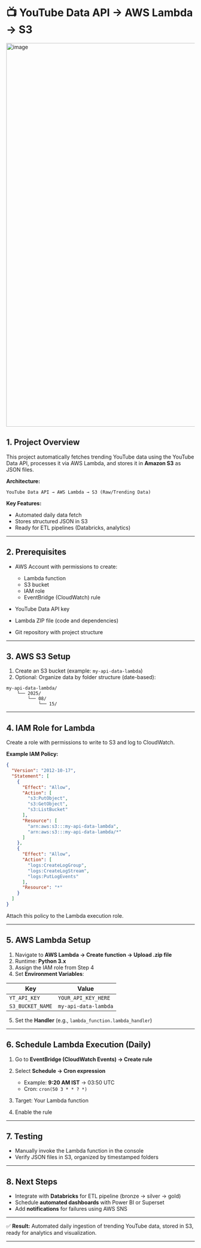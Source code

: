 
# 📺 YouTube Data API → AWS Lambda → S3

<img width="1536" height="1024" alt="image" src="https://github.com/user-attachments/assets/48962274-be89-4b47-9c8b-36788020535a" />


## 1. Project Overview

This project automatically fetches trending YouTube data using the YouTube Data API, processes it via AWS Lambda, and stores it in **Amazon S3** as JSON files.

**Architecture:**

```
YouTube Data API → AWS Lambda → S3 (Raw/Trending Data)
```

**Key Features:**

* Automated daily data fetch
* Stores structured JSON in S3
* Ready for ETL pipelines (Databricks, analytics)

---

## 2. Prerequisites

* AWS Account with permissions to create:

  * Lambda function
  * S3 bucket
  * IAM role
  * EventBridge (CloudWatch) rule
* YouTube Data API key
* Lambda ZIP file (code and dependencies)
* Git repository with project structure

---

## 3. AWS S3 Setup

1. Create an S3 bucket (example: `my-api-data-lambda`)
2. Optional: Organize data by folder structure (date-based):

```
my-api-data-lambda/
    └── 2025/
        └── 08/
            └── 15/
```

---

## 4. IAM Role for Lambda

Create a role with permissions to write to S3 and log to CloudWatch.

**Example IAM Policy:**

```json
{
  "Version": "2012-10-17",
  "Statement": [
    {
      "Effect": "Allow",
      "Action": [
        "s3:PutObject",
        "s3:GetObject",
        "s3:ListBucket"
      ],
      "Resource": [
        "arn:aws:s3:::my-api-data-lambda",
        "arn:aws:s3:::my-api-data-lambda/*"
      ]
    },
    {
      "Effect": "Allow",
      "Action": [
        "logs:CreateLogGroup",
        "logs:CreateLogStream",
        "logs:PutLogEvents"
      ],
      "Resource": "*"
    }
  ]
}
```

Attach this policy to the Lambda execution role.

---

## 5. AWS Lambda Setup

1. Navigate to **AWS Lambda → Create function → Upload .zip file**
2. Runtime: **Python 3.x**
3. Assign the IAM role from Step 4
4. Set **Environment Variables**:

| Key              | Value                |
| ---------------- | -------------------- |
| `YT_API_KEY`     | `YOUR_API_KEY_HERE`  |
| `S3_BUCKET_NAME` | `my-api-data-lambda` |

5. Set the **Handler** (e.g., `lambda_function.lambda_handler`)

---

## 6. Schedule Lambda Execution (Daily)

1. Go to **EventBridge (CloudWatch Events) → Create rule**
2. Select **Schedule → Cron expression**

   * Example: **9:20 AM IST** → 03:50 UTC
   * Cron: `cron(50 3 * * ? *)`
3. Target: Your Lambda function
4. Enable the rule

---

## 7. Testing

* Manually invoke the Lambda function in the console
* Verify JSON files in S3, organized by timestamped folders

---

## 8. Next Steps

* Integrate with **Databricks** for ETL pipeline (bronze → silver → gold)
* Schedule **automated dashboards** with Power BI or Superset
* Add **notifications** for failures using AWS SNS

---

✅ **Result:** Automated daily ingestion of trending YouTube data, stored in S3, ready for analytics and visualization.

---


